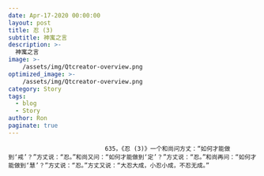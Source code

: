 ```yaml
---
date: Apr-17-2020 00:00:00
layout: post
title: 忍 (3)
subtitle: 神寓之言
description: >-
  神寓之言
image: >-
    /assets/img/Qtcreator-overview.png
optimized_image: >-
    /assets/img/Qtcreator-overview.png
category: Story
tags:
  - blog
  - Story
author: Ron
paginate: true
---
```


							　　635，《忍 (3)》一个和尚问方丈：“如何才能做到‘戒’？”方丈说：“忍。”和尚又问：“如何才能做到‘定’？”方丈说：“忍。”和尚再问：“如何才能做到‘慧’？”方丈说：“忍。”方丈又说：“大忍大成，小忍小成，不忍无成。”
							
							
						